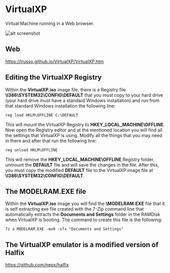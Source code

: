 # VirtualXP

Virtual Machine running in a Web browser.

![alt screenshot](https://raw.githubusercontent.com/lrusso/VirtualXP/master/VirtualXP.png)

## Web

https://lrusso.github.io/VirtualXP/VirtualXP.htm

## Editing the VirtualXP Registry

Within the **VirtualXP.iso** image file, there is a Registry file **\I386\SYSTEM32\CONFIG\DEFAULT** that you must copy to your hard drive (your hard drive must have a standard Windows installation) and run from that standard Windows installation the following line:

```
reg load HKLM\OFFLINE C:\DEFAULT
```

This will mount the VirtualXP Registry to **HKEY_LOCAL_MACHINE\OFFLINE**. Now open the Registry editor and at the mentioned location you will find all the settings that VirtualXP is using. Modify all the things that you may need in there and after that run the following line:

```
reg unload HKLM\OFFLINE
```

This will remove the **HKEY_LOCAL_MACHINE\OFFLINE** Registry folder, unmount the **DEFAULT** file and will save the changes in the file. After this, you must copy the modified **DEFAULT** file to the VirtualXP image file at **\I386\SYSTEM32\CONFIG\DEFAULT**.

## The MODELRAM.EXE file

Within the **VirtualXP.iso** image you will find the **\MODELRAM.EXE** file that it is self extracting exe file created with the 7-Zip command line that automatically extracts the **Documents and Settings** folder in the RAMDisk when VirtualXP is booting. The command to create this file is the following:

```
7z a MODELRAM.EXE -mx9 -sfx "Documents and Settings"
```

## The VirtualXP emulator is a modified version of Halfix

https://github.com/nepx/halfix
